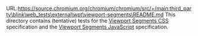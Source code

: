 URL:https://source.chromium.org/chromium/chromium/src/+/main:third_party\blink\web_tests\external\wpt\viewport-segments\README.md
This directory contains (tentative) tests for the
[Viewport Segments CSS](https://www.w3.org/TR/mediaqueries-5/#mf-horizontal-viewport-segments) specification and the [Viewport Segments JavaScript](https://drafts.csswg.org/css-viewport/#segments) specification.
